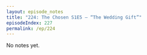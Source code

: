 ```yaml
---
layout: episode_notes
title: "224: The Chosen S1E5 — “The Wedding Gift”"
episodeIndex: 227
permalink: /ep/224
---
```

No notes yet.
